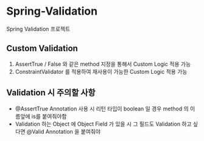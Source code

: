 # Spring-Validation
Spring Validation 프로젝트

## Custom Validation

1. AssertTrue / False 와 같은 method 지정을 통해서 Custom Logic 적용 가능
2. ConstraintValidator 를 적용하여 재사용이 가능한 Custom Logic 적용 가능

## Validation 시 주의할 사항

- @AssertTrue Annotation 사용 시 리턴 타입이 boolean 일 경우 method 의 이름앞에 is를 붙여줘야함
- Validation 하는 Object 에 Object Field 가 있을 시 그 필드도 Validation 하고 싶다면 @Valid Annotation 을 붙여줘야
